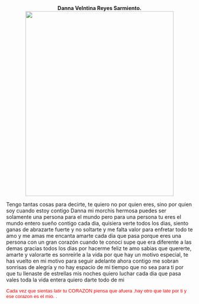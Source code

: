 </HTML>
</HEAD>
<TITLE>Cosita hermosa</TITLE>
</HEAD>
</BODY>
<center><strong>Danna Velntina Reyes Sarmiento.</strong></center>
<center><img src=https://i.imgur.com/fwoOVJj.jpgwidth width="400" height="500"/></center>
<p>
Tengo tantas cosas para decirte, te quiero no por quien eres, sino por quien soy cuando estoy contigo Danna mi morchis hermosa
puedes ser solamente una persona para el mundo pero para una persona tu eres el mundo entero 
sueño contigo cada dia, quisiera verte todos los dias, siento ganas de abrazarte fuerte y no soltarte y me falta valor para enfretar todo te amo y me amas 
me encanta amarte cada dia que pasa porque eres una persona con un gran corazón 
cuando te conoci supe que era diferente a las demas gracias todos los dias por hacerme feliz te amo
sabias que quererte, amarte y valorarte es sonreírle a la vida por que hay un motivo especial, te has vuelto en mi motivo 
para seguir adelante ahora contigo me sobran sonrisas de alegría y no hay espacio de mi 
tiempo que no sea para ti por que tu llenaste de estrellas mis noches quiero luchar cada dia que pasa vales toda la vida entera
quiero darte todo de mi 
<p>
<FONT FACE="Arial" SIZE="2" COLOR="ED0808">Cada vez que sientas latir tu CORAZON piensa que afuera ,hay otro que late por ti y ese corazon es el mio. .</FONT>
</BODY>
</HTML>
